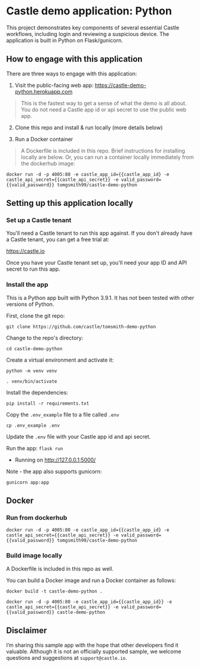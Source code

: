# Castle demo application: Python

This project demonstrates key components of several essential Castle workflows, including login and reviewing a suspicious device. The application is built in Python on Flask/gunicorn.

## How to engage with this application

There are three ways to engage with this application:

1. Visit the public-facing web app: https://castle-demo-python.herokuapp.com
> This is the fastest way to get a sense of what the demo is all about. You do not need a Castle app id or api secret to use the public web app.

2. Clone this repo and install & run locally (more details below)

3. Run a Docker container
> A Dockerfile is included in this repo. Brief instructions for installing locally are below. Or, you can run a container locally immediately from the dockerhub image:

`docker run -d -p 4005:80 -e castle_app_id={{castle_app_id} -e castle_api_secret={{castle_api_secret}} -e valid_password={{valid_password}} tomgsmith99/castle-demo-python`

## Setting up this application locally

### Set up a Castle tenant

You'll need a Castle tenant to run this app against. If you don't already have a Castle tenant, you can get a free trial at:

https://castle.io

Once you have your Castle tenant set up, you'll need your app ID and API secret to run this app.

### Install the app

This is a Python app built with Python 3.9.1. It has not been tested with other versions of Python.

First, clone the git repo:

`git clone https://github.com/castle/tomsmith-demo-python`

Change to the repo's directory:

`cd castle-demo-python`

Create a virtual environment and activate it:

`python -m venv venv`

`. venv/bin/activate`

Install the dependencies:

`pip install -r requirements.txt`

Copy the `.env_example` file to a file called `.env`

`cp .env_example .env`

Update the `.env` file with your Castle app id and api secret.

Run the app:
`flask run`
 * Running on http://127.0.0.1:5000/

Note - the app also supports gunicorn:

`gunicorn app:app`

## Docker

### Run from dockerhub

`docker run -d -p 4005:80 -e castle_app_id={{castle_app_id} -e castle_api_secret={{castle_api_secret}} -e valid_password={{valid_password}} tomgsmith99/castle-demo-python`

### Build image locally

A Dockerfile is included in this repo as well.

You can build a Docker image and run a Docker container as follows:

`docker build -t castle-demo-python .`

`docker run -d -p 4005:80 -e castle_app_id={{castle_app_id}} -e castle_api_secret={{castle_api_secret}} -e valid_password={{valid_password}} castle-demo-python`

## Disclaimer
I’m sharing this sample app with the hope that other developers find it valuable. Although it is not an officially supported sample, we welcome questions and suggestions at `support@castle.io`.
